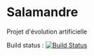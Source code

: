 Salamandre
==========

Projet d'évolution artificielle


Build status : 
[![Build Status](https://travis-ci.org/Krozark/Salamander.png?branch=master)](https://travis-ci.org/Krozark/Salamander)
